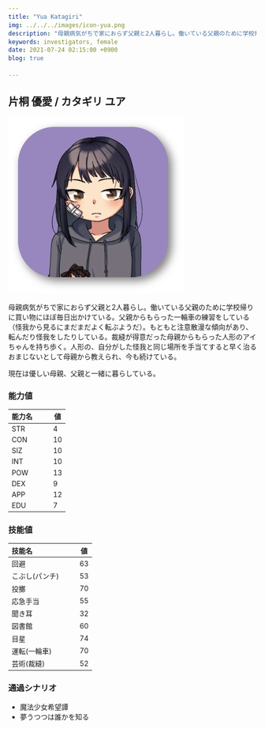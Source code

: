 ```yaml
---
title: "Yua Katagiri"
img: ../../../images/icon-yua.png
description: "母親病気がちで家におらず父親と2人暮らし。働いている父親のために学校帰りに買い物にほぼ毎日出かけている。父親からもらった"
keywords: investigators, female
date: 2021-07-24 02:15:00 +0900
blog: true

---
```


## 片桐 優愛 / カタギリ ユア

![icon](../../../images/icon-yua.png)

母親病気がちで家におらず父親と2人暮らし。働いている父親のために学校帰りに買い物にほぼ毎日出かけている。父親からもらった一輪車の練習をしている（怪我から見るにまだまだよく転ぶようだ）。もともと注意散漫な傾向があり、転んだり怪我をしたりしている。裁縫が得意だった母親からもらった人形のアイちゃんを持ち歩く。人形の、自分がした怪我と同じ場所を手当てすると早く治るおまじないとして母親から教えられ、今も続けている。

現在は優しい母親、父親と一緒に暮らしている。

### 能力値
|能力名  |　　値|
|--------|------|
|STR     |　　4 |
|CON     |　　10|
|SIZ     |　　10|
|INT     |　　10|
|POW     |　　13|
|DEX     |　　9 |
|APP     |　　12|
|EDU     |　　7 |

### 技能値
|技能名              |　　値|
|:-------------------|------|
|回避                |　　63|
|こぶし(パンチ)      |　　53|
|投擲                |　　70|
|応急手当            |　　55|
|聞き耳              |　　32|
|図書館              |　　60|
|目星                |　　74|
|運転(一輪車)        |　　70|
|芸術(裁縫)          |　　52|

### 通過シナリオ
- 魔法少女希望譚
- 夢うつつは誰かを知る 